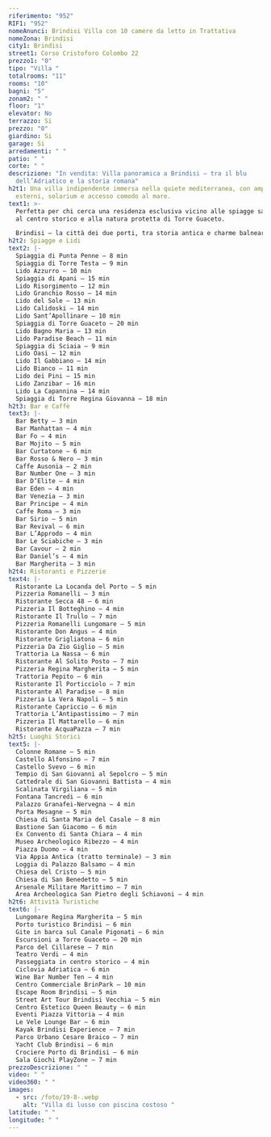 ```yaml
---
riferimento: "952"
RIF1: "952"
nomeAnunci: Brindisi Villa con 10 camere da letto in Trattativa
nomeZona: Brindisi
city1: Brindisi
street1: Corso Cristoforo Colombo 22
prezzo1: "0"
tipo: "Villa "
totalrooms: "11"
rooms: "10"
bagni: "5"
zonam2: " "
floor: "1"
elevator: No
terrazzo: Si
prezzo: "0"
giardino: Si
garage: Si
arredamenti: " "
patio: " "
corte: " "
descrizione: "In vendita: Villa panoramica a Brindisi – tra il blu
  dell’Adriatico e la storia romana"
h2t1: Una villa indipendente immersa nella quiete mediterranea, con ampi spazi
  esterni, solarium e accesso comodo al mare.
text1: >-
  Perfetta per chi cerca una residenza esclusiva vicino alle spiagge sabbiose,
  al centro storico e alla natura protetta di Torre Guaceto.

  Brindisi – la città dei due porti, tra storia antica e charme balneare.
h2t2: Spiagge e Lidi
text2: |-
  Spiaggia di Punta Penne – 8 min
  Spiaggia di Torre Testa – 9 min
  Lido Azzurro – 10 min
  Spiaggia di Apani – 15 min
  Lido Risorgimento – 12 min
  Lido Granchio Rosso – 14 min
  Lido del Sole – 13 min
  Lido Calidoski – 14 min
  Lido Sant’Apollinare – 10 min
  Spiaggia di Torre Guaceto – 20 min
  Lido Bagno Maria – 13 min
  Lido Paradise Beach – 11 min
  Spiaggia di Sciaia – 9 min
  Lido Oasi – 12 min
  Lido Il Gabbiano – 14 min
  Lido Bianco – 11 min
  Lido dei Pini – 15 min
  Lido Zanzibar – 16 min
  Lido La Capannina – 14 min
  Spiaggia di Torre Regina Giovanna – 18 min
h2t3: Bar e Caffè
text3: |-
  Bar Betty – 3 min
  Bar Manhattan – 4 min
  Bar Fo – 4 min
  Bar Mojito – 5 min
  Bar Curtatone – 6 min
  Bar Rosso & Nero – 3 min
  Caffe Ausonia – 2 min
  Bar Number One – 3 min
  Bar D’Elite – 4 min
  Bar Eden – 4 min
  Bar Venezia – 3 min
  Bar Principe – 4 min
  Caffe Roma – 3 min
  Bar Sirio – 5 min
  Bar Revival – 6 min
  Bar L’Approdo – 4 min
  Bar Le Sciabiche – 3 min
  Bar Cavour – 2 min
  Bar Daniel’s – 4 min
  Bar Margherita – 3 min
h2t4: Ristoranti e Pizzerie
text4: |-
  Ristorante La Locanda del Porto – 5 min
  Pizzeria Romanelli – 3 min
  Ristorante Secca 48 – 6 min
  Pizzeria Il Botteghino – 4 min
  Ristorante Il Trullo – 7 min
  Pizzeria Romanelli Lungomare – 5 min
  Ristorante Don Angus – 4 min
  Ristorante Grigliatona – 6 min
  Pizzeria Da Zio Giglio – 5 min
  Trattoria La Nassa – 6 min
  Ristorante Al Solito Posto – 7 min
  Pizzeria Regina Margherita – 5 min
  Trattoria Pepito – 6 min
  Ristorante Il Porticciolo – 7 min
  Ristorante Al Paradise – 8 min
  Pizzeria La Vera Napoli – 5 min
  Ristorante Capriccio – 6 min
  Trattoria L’Antipastissimo – 7 min
  Pizzeria Il Mattarello – 6 min
  Ristorante AcquaPazza – 7 min
h2t5: Luoghi Storici
text5: |-
  Colonne Romane – 5 min
  Castello Alfonsino – 7 min
  Castello Svevo – 6 min
  Tempio di San Giovanni al Sepolcro – 5 min
  Cattedrale di San Giovanni Battista – 4 min
  Scalinata Virgiliana – 5 min
  Fontana Tancredi – 6 min
  Palazzo Granafei-Nervegna – 4 min
  Porta Mesagne – 5 min
  Chiesa di Santa Maria del Casale – 8 min
  Bastione San Giacomo – 6 min
  Ex Convento di Santa Chiara – 4 min
  Museo Archeologico Ribezzo – 4 min
  Piazza Duomo – 4 min
  Via Appia Antica (tratto terminale) – 3 min
  Loggia di Palazzo Balsamo – 4 min
  Chiesa del Cristo – 5 min
  Chiesa di San Benedetto – 5 min
  Arsenale Militare Marittimo – 7 min
  Area Archeologica San Pietro degli Schiavoni – 4 min
h2t6: Attività Turistiche
text6: |-
  Lungomare Regina Margherita – 5 min
  Porto turistico Brindisi – 6 min
  Gite in barca sul Canale Pigonati – 6 min
  Escursioni a Torre Guaceto – 20 min
  Parco del Cillarese – 7 min
  Teatro Verdi – 4 min
  Passeggiata in centro storico – 4 min
  Ciclovia Adriatica – 6 min
  Wine Bar Number Ten – 4 min
  Centro Commerciale BrinPark – 10 min
  Escape Room Brindisi – 5 min
  Street Art Tour Brindisi Vecchia – 5 min
  Centro Estetico Queen Beauty – 6 min
  Eventi Piazza Vittoria – 4 min
  Le Vele Lounge Bar – 6 min
  Kayak Brindisi Experience – 7 min
  Parco Urbano Cesare Braico – 7 min
  Yacht Club Brindisi – 6 min
  Crociere Porto di Brindisi – 6 min
  Sala Giochi PlayZone – 7 min
prezzoDescrizione: " "
video: " "
video360: " "
images:
  - src: /foto/19-8-.webp
    alt: "Villa di lusso con piscina costoso "
latitude: " "
longitude: " "
---
```

